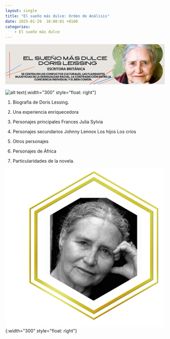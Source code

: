 ```yaml
---
layout: single
title: "El sueño más dulce: Orden de Análisis"
date: 2025-01-29  18:00:01 +0100
categories: 
    - El sueño más dulce
---
```

![alt text](</assets/img/banner doris lessing.png>)

 


![alt text](</assets/img/el sueño mas dulce portada.jpg>){:width="300" style="float: right"} 
1.	 Biografía de Doris Lessing.     

2.	Una experiencia enriquecedora

3.  Personajes principales
    Frances
    Julia
    Sylvia


4.	Personajes secundarios
   Johnny Lennox
   Los hijos 
   Los críos

5.	Otros personajes

6.	Personajes de África

7.	Particularidades de la novela. 




![alt text](</assets/img/Doris fotogragia.png>){:width="300" style="float: right"} 